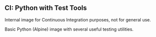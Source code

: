 CI: Python with Test Tools
---

Internal image for Continuous Integration purposes, not for general use.

Basic Python (Alpine) image with several useful testing utilities.
